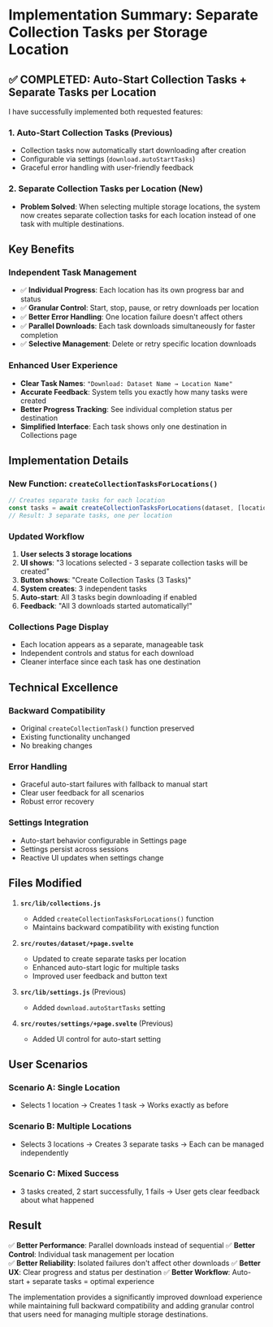 # Implementation Summary: Separate Collection Tasks per Storage Location

## ✅ **COMPLETED: Auto-Start Collection Tasks + Separate Tasks per Location**

I have successfully implemented both requested features:

### 1. Auto-Start Collection Tasks (Previous)
- Collection tasks now automatically start downloading after creation
- Configurable via settings (`download.autoStartTasks`)
- Graceful error handling with user-friendly feedback

### 2. Separate Collection Tasks per Location (New)
- **Problem Solved**: When selecting multiple storage locations, the system now creates separate collection tasks for each location instead of one task with multiple destinations.

## Key Benefits

### Independent Task Management
- ✅ **Individual Progress**: Each location has its own progress bar and status
- ✅ **Granular Control**: Start, stop, pause, or retry downloads per location
- ✅ **Better Error Handling**: One location failure doesn't affect others  
- ✅ **Parallel Downloads**: Each task downloads simultaneously for faster completion
- ✅ **Selective Management**: Delete or retry specific location downloads

### Enhanced User Experience
- **Clear Task Names**: `"Download: Dataset Name → Location Name"`
- **Accurate Feedback**: System tells you exactly how many tasks were created
- **Better Progress Tracking**: See individual completion status per destination
- **Simplified Interface**: Each task shows only one destination in Collections page

## Implementation Details

### New Function: `createCollectionTasksForLocations()`
```javascript
// Creates separate tasks for each location
const tasks = await createCollectionTasksForLocations(dataset, [location1, location2, location3]);
// Result: 3 separate tasks, one per location
```

### Updated Workflow
1. **User selects 3 storage locations**
2. **UI shows**: "3 locations selected - 3 separate collection tasks will be created"
3. **Button shows**: "Create Collection Tasks (3 Tasks)"
4. **System creates**: 3 independent tasks
5. **Auto-start**: All 3 tasks begin downloading if enabled
6. **Feedback**: "All 3 downloads started automatically!"

### Collections Page Display
- Each location appears as a separate, manageable task
- Independent controls and status for each download
- Cleaner interface since each task has one destination

## Technical Excellence

### Backward Compatibility
- Original `createCollectionTask()` function preserved
- Existing functionality unchanged
- No breaking changes

### Error Handling
- Graceful auto-start failures with fallback to manual start
- Clear user feedback for all scenarios
- Robust error recovery

### Settings Integration
- Auto-start behavior configurable in Settings page
- Settings persist across sessions
- Reactive UI updates when settings change

## Files Modified

1. **`src/lib/collections.js`**
   - Added `createCollectionTasksForLocations()` function
   - Maintains backward compatibility with existing function

2. **`src/routes/dataset/+page.svelte`**
   - Updated to create separate tasks per location
   - Enhanced auto-start logic for multiple tasks
   - Improved user feedback and button text

3. **`src/lib/settings.js`** (Previous)
   - Added `download.autoStartTasks` setting

4. **`src/routes/settings/+page.svelte`** (Previous)
   - Added UI control for auto-start setting

## User Scenarios

### Scenario A: Single Location
- Selects 1 location → Creates 1 task → Works exactly as before

### Scenario B: Multiple Locations  
- Selects 3 locations → Creates 3 separate tasks → Each can be managed independently

### Scenario C: Mixed Success
- 3 tasks created, 2 start successfully, 1 fails → User gets clear feedback about what happened

## Result

✅ **Better Performance**: Parallel downloads instead of sequential
✅ **Better Control**: Individual task management per location  
✅ **Better Reliability**: Isolated failures don't affect other downloads
✅ **Better UX**: Clear progress and status per destination
✅ **Better Workflow**: Auto-start + separate tasks = optimal experience

The implementation provides a significantly improved download experience while maintaining full backward compatibility and adding granular control that users need for managing multiple storage destinations.
